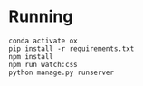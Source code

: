 # Running

```
conda activate ox
pip install -r requirements.txt
npm install
npm run watch:css
python manage.py runserver
```
